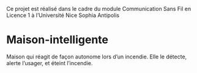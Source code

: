 Ce projet est réalisé dans le cadre du module Communication Sans Fil en Licence 1 à l’Université
Nice Sophia Antipolis
# Maison-intelligente
Maison qui réagit de façon autonome lors d’un incendie. Elle le détecte, alerte l’usager, et éteint l’incendie.
